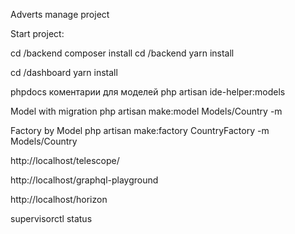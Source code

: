 Adverts manage project

Start project:

cd /backend composer install
cd /backend yarn install

cd /dashboard yarn install

phpdocs коментарии для моделей 
php artisan ide-helper:models

Model with migration
php artisan make:model Models/Country -m

Factory by Model
php artisan make:factory CountryFactory -m Models/Country



http://localhost/telescope/

http://localhost/graphql-playground

http://localhost/horizon

supervisorctl status


